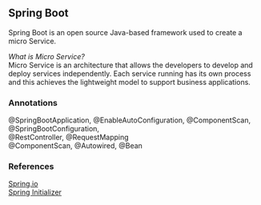 Spring Boot
-------------------
Spring Boot is an open source Java-based framework used to create a micro Service.

*What is Micro Service?*   
Micro Service is an architecture that allows the developers to develop and deploy services independently. Each service running has its own process and this achieves the lightweight model to support business applications.

### Annotations
@SpringBootApplication, @EnableAutoConfiguration, @ComponentScan, @SpringBootConfiguration,  
@RestController, @RequestMapping   
@ComponentScan, @Autowired, @Bean

### References
[Spring.io](https://spring.io)  
[Spring Initializer](https://start.spring.io/)
